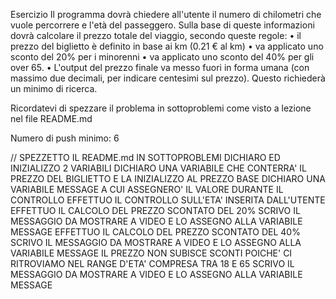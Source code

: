 Esercizio 
Il programma dovrà chiedere all'utente il numero di chilometri che vuole percorrere e l'età del passeggero. Sulla base di queste informazioni dovrà calcolare il prezzo totale del viaggio, secondo queste regole:
•	il prezzo del biglietto è definito in base ai km (0.21 € al km)
•	va applicato uno sconto del 20% per i minorenni
•	va applicato uno sconto del 40% per gli over 65.
•	L'output del prezzo finale va messo fuori in forma umana (con massimo due decimali, per indicare centesimi sul prezzo). Questo richiederà un minimo di ricerca.

Ricordatevi di spezzare il problema in sottoproblemi come visto a lezione nel file README.md

Numero di push minimo: 6

// SPEZZETTO IL README.md IN SOTTOPROBLEMI
DICHIARO ED INIZIALIZZO 2 VARIABILI
DICHIARO UNA VARIABILE CHE CONTERRA' IL PREZZO DEL BIGLIETTO E LA INIZIALIZZO AL PREZZO BASE 
DICHIARO UNA VARIABILE MESSAGE A CUI ASSEGNERO' IL VALORE DURANTE IL CONTROLLO
EFFETTUO IL CONTROLLO SULL'ETA' INSERITA DALL'UTENTE
EFFETTUO IL CALCOLO DEL PREZZO SCONTATO DEL 20%
SCRIVO IL MESSAGGIO DA MOSTRARE A VIDEO E LO ASSEGNO ALLA VARIABILE MESSAGE
EFFETTUO IL CALCOLO DEL PREZZO SCONTATO DEL 40%
SCRIVO IL MESSAGGIO DA MOSTRARE A VIDEO E LO ASSEGNO ALLA VARIABILE MESSAGE
IL PREZZO NON SUBISCE SCONTI POICHE' CI RITROVIAMO NEL RANGE D'ETA' COMPRESA TRA 18 E 65
SCRIVO IL MESSAGGIO DA MOSTRARE A VIDEO E LO ASSEGNO ALLA VARIABILE MESSAGE  